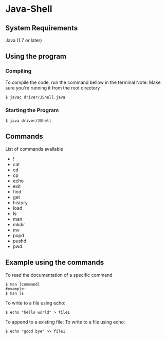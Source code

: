 # Java-Shell

## System Requirements
Java (1.7 or later)

## Using the program

### Compiling
To compile the code, run the command bellow in the terminal
Note: Make sure you're running it from the root directory
```
$ javac driver/JShell.java
```

### Starting the Program

```
$ java driver/JShell
```

## Commands 
List of commands available 
* !
* cat
* cd
* cp
* echo
* exit
* find
* get
* history
* load
* ls
* man
* mkdir
* mv
* popd
* pushd
* pwd

## Example using the commands

To read the documentation of a specific command
```
$ man [command]
#example:
$ man ls
```

To write to a file using echo:
```
$ echo "hello world" > file1
```

To append to a existing file:
To write to a file using echo:
```
$ echo "good bye" >> file1
```
